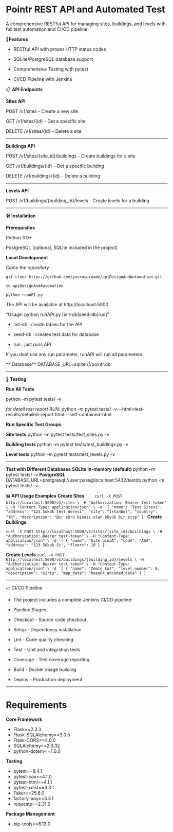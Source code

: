 # **Pointr REST API and Automated Test**
A comprehensive RESTful API for managing sites, buildings, and levels with full test automation and CI/CD pipeline.

🚀**Features**

- RESTful API with proper HTTP status codes

- SQLite/PostgreSQL database support

- Comprehensive Testing with pytest

- CI/CD Pipeline with Jenkins

📋 **API Endpoints**

**Sites API**

POST /v1/sites - Create a new site

GET /v1/sites/{id} - Get a specific site

DELETE /v1/sites/{id} - Delete a site


------------


**Buildings API**

POST /v1/sites/{site_id}/buildings - Create buildings for a site

GET /v1/buildings/{id} - Get a specific building

DELETE /v1/buildings/{id} - Delete a building


------------


**Levels API**

POST /v1/buildings/{building_id}/levels - Create levels for a building



------------



**🛠️ Installation**

**Prerequisites**

Python 3.9+

PostgreSQL (optional, SQLite included in the project)


**Local Development**

*Clone the repository*

    git clone https://github.com/yourusername/apiDesignAndAutomation.git
    
    cd apiDesignAndAutomation
    
    python runAPI.py

The API will be available at http://localhost:5000

"Usage: python runAPI.py [init-db|seed-db|run]"

- init-db : create tables for the API

- seed-db : creates test data for database

- run     : just runs API

If you dont use any run parameter, runAPI will run all parameters. 




** Database**
DATABASE_URL=sqlite:///pointr.db


------------



**🧪 Testing**

**Run All Tests**

python -m pytest tests/ -v

*for detail test report RUN*: 
python -m pytest tests/ -v --html=test-results/detailed-report.html --self-contained-html

**Run Specific Test Groups**

**Site tests**
python -m pytest tests/test_sites.py -v

**Building tests**
python -m pytest tests/test_buildings.py -v

**Level tests**
python -m pytest tests/test_levels.py -v


------------



**Test with Different Databases**
**SQLite in-memory (default)**
python -m pytest tests/ -v
**PostgreSQL**
DATABASE_URL=postgresql://user:pass@localhost:5432/testdb python -m pytest tests/ -v


**📊 API Usage Examples**
**Create Sites**
`    curl -X POST http://localhost:5000/v1/sites \
      -H "Authorization: Bearer test-token" \
      -H "Content-Type: application/json" \
      -d '{
        "name": "Test Sitesi",
        "address": "123 Sokak Test Adresi",
        "city": "İstanbul",
        "country": "TR",
        "description": "Bir sürü binası olan büyük bir site"
      }'`
**Create Buildings**

`curl -X POST http://localhost:5000/v1/sites/{site_id}/buildings \
  -H "Authorization: Bearer test-token" \
  -H "Content-Type: application/json" \
  -d '[
    {
      "name": "Site binaA",
      "code": "AAA",
      "address": "123 SOkak St",
      "floors": 10
    }
  ]'`

**Create Levels**
`curl -X POST http://localhost:5000/v1/buildings/{building_id}/levels \
  -H "Authorization: Bearer test-token" \
  -H "Content-Type: application/json" \
  -d '[
    {
      "name": "Zemin kat",
      "level_number": 0,
      "description": "Giriş",
      "map_data": "base64_encoded_data"
    }
  ]'`


------------



📈 CI/CD Pipeline

- The project includes a complete Jenkins CI/CD pipeline:

- Pipeline Stages

- Checkout - Source code checkout

- Setup - Dependency installation
- Lint - Code quality checking

- Test - Unit and integration tests

- Coverage - Test coverage reporting

- Build - Docker image building

- Deploy - Production deployment

 
------------


# Requirements
**Core Framework**
- Flask==2.3.3
- Flask-SQLAlchemy==3.0.5
- Flask-CORS==4.0.0
- SQLAlchemy==2.0.32
- python-dotenv==1.0.0

**Testing**
- pytest==8.4.1
- pytest-cov==4.1.0
- pytest-html==4.1.1
- pytest-xdist==3.3.1
- Faker==25.8.0
- factory-boy==3.3.1
- requests==2.31.0

**Package Management**
- pip-tools==6.13.0
